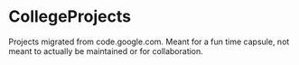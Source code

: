 # CollegeProjects
Projects migrated from code.google.com.   Meant for a fun time capsule, not meant to actually be maintained or for collaboration.
